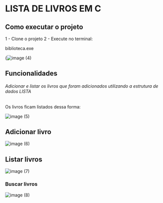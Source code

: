 # LISTA DE LIVROS EM C

## Como executar o projeto
1 - Clone o projeto 2 - Execute no terminal:

biblioteca.exe

(![image (4)](https://github.com/user-attachments/assets/71713ad8-bb7a-4db2-9687-bf3cc2b9f261)


## Funcionalidades
###### Adicionar e listar os livros que foram adicionados utilizando a estrutura de dados LISTA

Os livros ficam listados dessa forma:

![image (5)](https://github.com/user-attachments/assets/05e0f24d-e6f5-41b6-ac39-7014f39c9233)


## Adicionar livro

![image (6)](https://github.com/user-attachments/assets/4580c4b4-f75b-4cc4-9897-3b2a3e228cda)



## Listar livros 

![image (7)](https://github.com/user-attachments/assets/9ea6af10-cbe5-46d6-93e1-ee45437ac6e2)


### Buscar livros 

![image (8)](https://github.com/user-attachments/assets/83de4a50-d465-420f-9827-92ba89bae77c)

